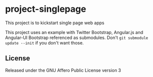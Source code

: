 # project-singlepage
This project is to kickstart single page web apps

This project uses an example with Twitter Bootstrap, Angular.js and Angular-UI Bootstrap referenced as submodules. Don't `git submodule update --init` if you don't want those.

## License
Released under the GNU Affero Public License version 3
